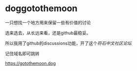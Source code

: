 # doggotothemoon

一只想找一个地方用来保留一些有价值的讨论

选来选去，从长远来看，还是github最稳妥。

所以我用了github的discussions功能，开了这个*符石中文社区论坛*

记住域名即可跳转

https://gotothemoon.dog
